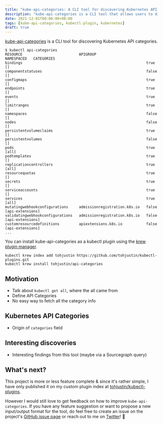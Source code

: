 ```yaml
---
title: "kube-api-categories: A CLI tool for discovering Kubernetes API categories"
description: "kube-api-categories is a CLI tool that allows users to discover Kubernetes API categories."
date: 2021-12-01T00:00:00+08:00
tags: [kube-api-categories, kubectl-plugin, kubernetes]
draft: true
---
```


[kube-api-categories](https://github.com/tohjustin/kube-api-categories) is a CLI tool for discovering Kubernetes API categories.

```text
$ kubectl api-categories
RESOURCE                          APIGROUP                       NAMESPACED   CATEGORIES
bindings                                                         true         []
componentstatuses                                                false        []
configmaps                                                       true         []
endpoints                                                        true         []
events                                                           true         []
limitranges                                                      true         []
namespaces                                                       false        []
nodes                                                            false        []
persistentvolumeclaims                                           true         []
persistentvolumes                                                false        []
pods                                                             true         [all]
podtemplates                                                     true         []
replicationcontrollers                                           true         [all]
resourcequotas                                                   true         []
secrets                                                          true         []
serviceaccounts                                                  true         []
services                                                         true         [all]
mutatingwebhookconfigurations     admissionregistration.k8s.io   false        [api-extensions]
validatingwebhookconfigurations   admissionregistration.k8s.io   false        [api-extensions]
customresourcedefinitions         apiextensions.k8s.io           false        [api-extensions]
...
```

You can install kube-api-categories as a kubectl plugin using the [krew plugin manager](https://krew.sigs.k8s.io/).

```text
kubectl krew index add tohjustin https://github.com/tohjustin/kubectl-plugins.git
kubectl krew install tohjustin/api-categories
```

## Motivation

- Talk about `kubectl get all`, where the all came from
- Define API Categories
- No easy way to fetch all the category info

## Kubernetes API Categories

- Origin of `categories` field

## Interesting discoveries

- Interesting findings from this tool (maybe via a Sourcegraph query)

## What's next?

This project is more or less feature complete & since it's rather simple, I have only published it on my custom plugin index at [tohjustin/kubectl-plugins](https://github.com/tohjustin/kubectl-plugins).

However I would still love to get feedback on how to improve `kube-api-categories`. If you have any feature suggestion or want to propose a new input/output format for the tool, do feel free to create an issue on the project's [GitHub issue page](https://github.com/tohjustin/kube-api-categories/issues) or reach out to me on [Twitter](https://twitter.com/tohjustin_)! 🙂
